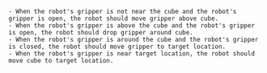 
    - When the robot's gripper is not near the cube and the robot's gripper is open, the robot should move gripper above cube.
    - When the robot's gripper is above the cube and the robot's gripper is open, the robot should drop gripper around cube.
    - When the robot's gripper is around the cube and the robot's gripper is closed, the robot should move gripper to target location.
    - When the robot's gripper is near target location, the robot should move cube to target location.